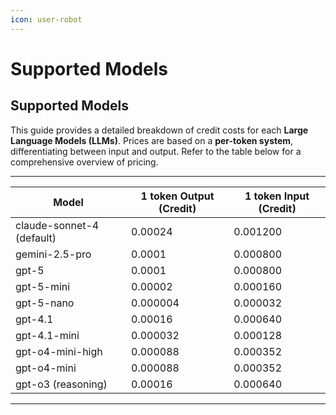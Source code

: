 ```yaml
---
icon: user-robot
---
```


# Supported Models

## Supported Models&#x20;

This guide provides a detailed breakdown of credit costs for each **Large Language Models (LLMs)**. Prices are based on a **per-token system**, differentiating between input and output. Refer to the table below for a comprehensive overview of pricing.

***

<table><thead><tr><th width="169">Model</th><th>1 token Output (Credit)</th><th>1 token Input (Credit)</th></tr></thead><tbody><tr><td>claude-sonnet-4<br>(default)</td><td>0.00024</td><td>0.001200</td></tr><tr><td>gemini-2.5-pro</td><td>0.0001</td><td>0.000800</td></tr><tr><td>gpt-5</td><td>0.0001</td><td>0.000800</td></tr><tr><td>gpt-5-mini</td><td>0.00002</td><td>0.000160</td></tr><tr><td>gpt-5-nano</td><td>0.000004</td><td>0.000032</td></tr><tr><td>gpt-4.1</td><td>0.00016</td><td>0.000640</td></tr><tr><td>gpt-4.1-mini</td><td>0.000032</td><td>0.000128</td></tr><tr><td>gpt-o4-mini-high</td><td>0.000088</td><td>0.000352</td></tr><tr><td>gpt-o4-mini</td><td>0.000088</td><td>0.000352</td></tr><tr><td>gpt-o3 (reasoning)</td><td>0.00016</td><td>0.000640</td></tr></tbody></table>

***
